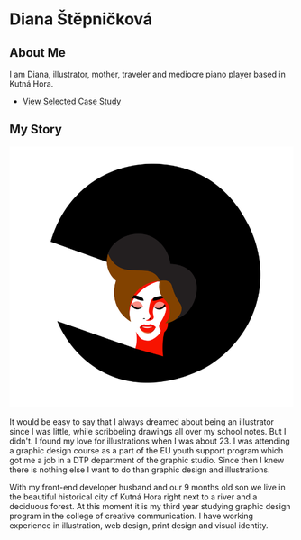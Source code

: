 # Diana Štěpničková

## About Me

I am Diana, illustrator, mother, traveler and mediocre piano player based in Kutná Hora. 

- [View Selected Case Study](case-study.md)

## My Story

![Simple illustration of a womans face with a light shining on her.](img/profilovka.png)

It would be easy to say that I always dreamed about being an illustrator since I was little, while scribbeling drawings all over my school notes. But I didn't.
I found my love for illustrations when I was about 23. I was attending a graphic design course as a part of the EU youth support program which got me a job in a DTP department of the graphic studio. Since then I knew there is nothing else I want to do than graphic design and illustrations.

With my front-end developer husband and our 9 months old son we live in the beautiful historical city of Kutná Hora right next to a river and a deciduous forest. At this moment it is my third year studying graphic design program in the college of creative communication. I have working experience in illustration, web design, print design and visual identity.
